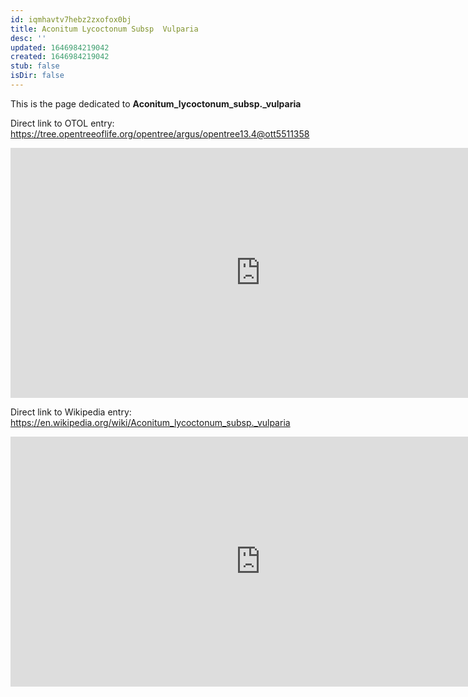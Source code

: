```yaml
---
id: iqmhavtv7hebz2zxofox0bj
title: Aconitum Lycoctonum Subsp  Vulparia
desc: ''
updated: 1646984219042
created: 1646984219042
stub: false
isDir: false
---
```

This is the page dedicated to **Aconitum_lycoctonum_subsp._vulparia**


Direct link to OTOL entry: https://tree.opentreeoflife.org/opentree/argus/opentree13.4@ott5511358



<html>
    <body>
    <iframe src="https://tree.opentreeoflife.org/opentree/argus/opentree13.4@ott5511358"
    width="800" height="400" frameborder="0" allowfullscreen> </iframe>
    </body>
</html>
    


Direct link to Wikipedia entry: https://en.wikipedia.org/wiki/Aconitum_lycoctonum_subsp._vulparia



<html>
    <body>
    <iframe src="https://en.wikipedia.org/wiki/Aconitum_lycoctonum_subsp._vulparia"
    width="800" height="400" frameborder="0" allowfullscreen> </iframe>
    </body>
</html>
    
